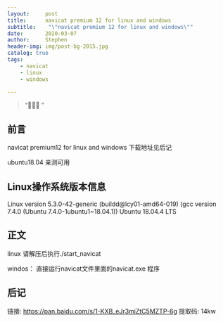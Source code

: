 ```yaml
---
layout:     post
title:      navicat premium 12 for linux and windows
subtitle:    "\"navicat premium 12 for linux and windows\""
date:       2020-03-07
author:     Stephen
header-img: img/post-bg-2015.jpg
catalog: true
tags:
    - navicat
    - linux
    - windows

---
```


> “🙉🙉🙉 ”


## 前言
navicat premium12 for linux and windows
下载地址见后记

ubuntu18.04 亲测可用

## Linux操作系统版本信息
Linux version 5.3.0-42-generic (buildd@lcy01-amd64-019)
(gcc version 7.4.0 (Ubuntu 7.4.0-1ubuntu1~18.04.1)) 
Ubuntu 18.04.4 LTS



## 正文

linux
请解压后执行./start_navicat

windos：
直接运行navicat文件里面的navicat.exe 程序

## 后记

链接: https://pan.baidu.com/s/1-KXB_eJr3miZtC5MZTP-6g
提取码: 14kw


